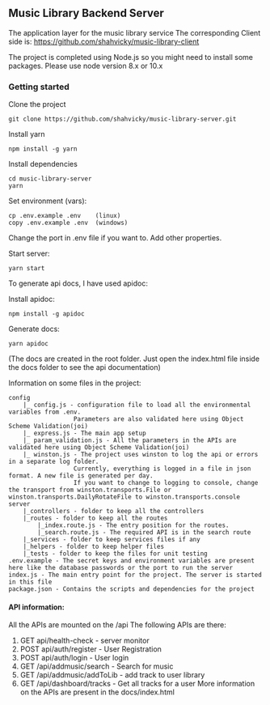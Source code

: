 ## Music Library Backend Server
The application layer for the music library service
The corresponding Client side is: https://github.com/shahvicky/music-library-client

The project is completed using Node.js so you might need to install some packages.
Please use node version 8.x or 10.x

### Getting started
Clone the project
```
git clone https://github.com/shahvicky/music-library-server.git
```
Install yarn
```
npm install -g yarn
```
Install dependencies
```
cd music-library-server
yarn
```
Set environment (vars):
```
cp .env.example .env	(linux)
copy .env.example .env	(windows)
```
Change the port in .env file if you want to. Add other properties.

Start server:
```
yarn start
```
To generate api docs, I have used apidoc:

Install apidoc:
```
npm install -g apidoc
```
Generate docs:
```
yarn apidoc
```
(The docs are created in the root folder. Just open the index.html file inside the docs folder to see the api documentation)

Information on some files in the project:
```
config
	|_ config.js - configuration file to load all the environmental variables from .env. 
                  Parameters are also validated here using Object Scheme Validation(joi)
	|_ express.js - The main app setup
	|_ param_validation.js - All the parameters in the APIs are validated here using Object Scheme Validation(joi)
	|_ winston.js - The project uses winston to log the api or errors in a separate log folder. 
                  Currently, everything is logged in a file in json format. A new file is generated per day. 
                  If you want to change to logging to console, change the transport from winston.transports.File or winston.transports.DailyRotateFile to winston.transports.console
server
	|_controllers - folder to keep all the controllers
	|_routes - folder to keep all the routes
		|_index.route.js - The entry position for the routes.
		|_search.route.js - The required API is in the search route
	|_services - folder to keep services files if any
	|_helpers - folder to keep helper files
	|_tests - folder to keep the files for unit testing
.env.example - The secret keys and environment variables are present here like the database passwords or the port to run the server
index.js - The main entry point for the project. The server is started in this file
package.json - Contains the scripts and dependencies for the project
```
#### API information:
All the APIs are mounted on the /api
The following APIs are there:
1. GET api/health-check - server monitor
2. POST api/auth/register - User Registration
3. POST api/auth/login - User login
4. GET /api/addmusic/search - Search for music
5. GET /api/addmusic/addToLib - add track to user library
6. GET /api/dashboard/tracks - Get all tracks for a user
More information on the APIs are present in the docs/index.html

